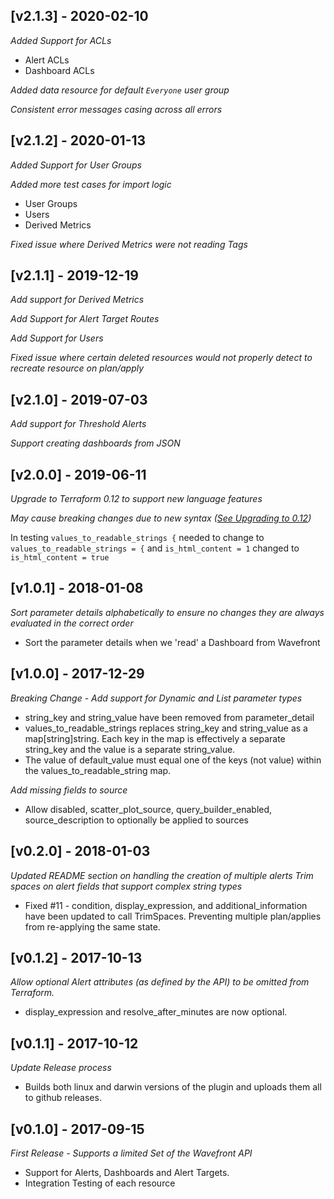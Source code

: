 ## [v2.1.3] - 2020-02-10

*Added Support for ACLs*

- Alert ACLs
- Dashboard ACLs

*Added data resource for default `Everyone` user group*

*Consistent error messages casing across all errors*

## [v2.1.2] - 2020-01-13

*Added Support for User Groups*

*Added more test cases for import logic*

- User Groups
- Users
- Derived Metrics

*Fixed issue where Derived Metrics were not reading Tags*

## [v2.1.1] - 2019-12-19

*Add support for Derived Metrics*

*Add Support for Alert Target Routes*

*Add Support for Users*

*Fixed issue where certain deleted resources would not properly detect to recreate resource on plan/apply*

## [v2.1.0] - 2019-07-03

*Add support for Threshold Alerts*

*Support creating dashboards from JSON*

## [v2.0.0] - 2019-06-11

*Upgrade to Terraform 0.12 to support new language features*

*May cause breaking changes due to new syntax ([See Upgrading to 0.12](https://www.terraform.io/upgrade-guides/0-12.html))*

In testing `values_to_readable_strings {` needed to change to `values_to_readable_strings = {` and `is_html_content = 1` changed to `is_html_content = true`

## [v1.0.1] - 2018-01-08

*Sort parameter details alphabetically to ensure no changes they are always evaluated in the correct order*

- Sort the parameter details when we 'read' a Dashboard from Wavefront

## [v1.0.0] - 2017-12-29

*Breaking Change - Add support for Dynamic and List parameter types*

- string_key and string_value have been removed from parameter_detail
- values_to_readable_strings replaces string_key and string_value as a map[string]string. Each key in the map is 
effectively a separate string_key and the value is a separate string_value.
- The value of default_value must equal one of the keys (not value) within the values_to_readable_string map.

*Add missing fields to source*

- Allow disabled, scatter_plot_source, query_builder_enabled, source_description to optionally be applied to sources

## [v0.2.0] - 2018-01-03
*Updated README section on handling the creation of multiple alerts*
*Trim spaces on alert fields that support complex string types*

- Fixed #11 - condition, display_expression, and additional_information have been updated to call TrimSpaces. Preventing multiple plan/applies from re-applying the same state.

## [v0.1.2] - 2017-10-13

*Allow optional Alert attributes (as defined by the API) to be omitted from Terraform.*

- display_expression and resolve_after_minutes are now optional.

## [v0.1.1] - 2017-10-12

*Update Release process*

- Builds both linux and darwin versions of the plugin and uploads them all to github releases.

## [v0.1.0] - 2017-09-15

*First Release - Supports a limited Set of the Wavefront API*

- Support for Alerts, Dashboards and Alert Targets.
- Integration Testing of each resource
